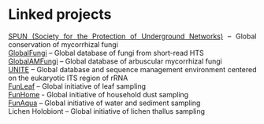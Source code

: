 <style>body {text-align: justify}</style> 

# Linked projects

[SPUN (Society for the Protection of Underground Networks)](https://www.spun.earth) – Global conservation of mycorrhizal fungi  
[GlobalFungi](https://globalfungi.com) – Global database of fungi from short-read HTS  
[GlobalAMFungi](https://globalamfungi.com) – Global database of arbuscular mycorrhizal fungi  
[UNITE](https://unite.ut.ee) – Global database and sequence management environment centered on the eukaryotic ITS region of rRNA  
[FunLeaf](https://sisu.ut.ee/funleaf/about) – Global initiative of leaf sampling  
[FunHome](https://sisu.ut.ee/funhome) - Global initiative of household dust sampling  
[FunAqua](https://pk.emu.ee/en/structure/hydrobiologyandfisheries/research/projects/international-projects/funaqua/) – Global initiative of water and sediment sampling  
Lichen Holobiont – Global initiative of lichen thallus sampling  
